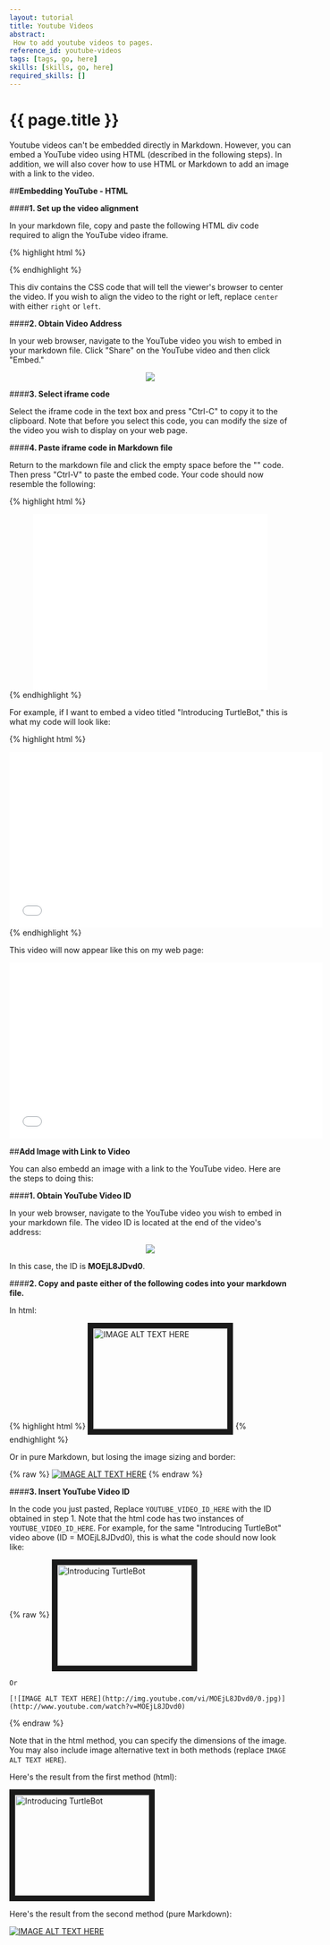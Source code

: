 ```yaml
---
layout: tutorial
title: Youtube Videos
abstract:
 How to add youtube videos to pages.
reference_id: youtube-videos
tags: [tags, go, here]
skills: [skills, go, here]
required_skills: []
---
```


# {{ page.title }}


Youtube videos can't be embedded directly in Markdown.  However, you can embed a YouTube video using HTML (described in the following steps).  In addition, we will also cover how to use HTML or Markdown to add an image with a link to the video.

##**Embedding YouTube - HTML**

####**1. Set up the video alignment**

In your markdown file, copy and paste the following HTML div code required to align the YouTube video iframe. 

{% highlight html %}
	<div style="text-align: center"> </div>
{% endhighlight %}

This div contains the CSS code that will tell the viewer's browser to center the video.  If you wish to align the video to the right or left, replace `center` with either `right` or `left`.

####**2. Obtain Video Address**

In your web browser, navigate to the YouTube video you wish to embed in your markdown file. Click "Share" on the YouTube video and then click "Embed."

<p align="center">
  <img src="{{site.baseurl}}/courses/how-to-contribute/share-YT-video.png"/>
</p>

####**3. Select iframe code**

Select the iframe code in the text box and press "Ctrl-C" to copy it to the clipboard. Note that before you select this code, you can modify the size of the video you wish to display on your web page.


####**4. Paste iframe code in Markdown file**

Return to the markdown file and click the empty space before the "</div>" code. Then press "Ctrl-V" to paste the embed code. Your code should now resemble the following:

{% highlight html %}
	<div style="text-align: center"><iframe width="420" height="315" src="[link to your YouTube video]" frameborder="0" allowfullscreen></iframe></div>
{% endhighlight %}

For example, if I want to embed a video titled "Introducing TurtleBot," this is what my code will look like:

{% highlight html %}
	<div style="text-align: center"><iframe width="560" height="315" src="//www.youtube.com/embed/MOEjL8JDvd0" frameborder="0" allowfullscreen></iframe></div>
{% endhighlight %}

This video will now appear like this on my web page:

<div style="text-align: center"><iframe width="560" height="315" src="//www.youtube.com/embed/MOEjL8JDvd0" frameborder="0" allowfullscreen></iframe></div>



##**Add Image with Link to Video**

You can also embedd an image with a link to the YouTube video. Here are the steps to doing this:

####**1. Obtain YouTube Video ID**

In your web browser, navigate to the YouTube video you wish to embed in your markdown file. The video ID is located at the end of the video's address:

<p align="center">
  <img src="{{site.baseurl}}/courses/how-to-contribute/video-ID.png"/>
</p>

In this case, the ID is **MOEjL8JDvd0**.

####**2. Copy and paste either of the following codes into your markdown file.**

In html:

{% highlight html %}
	<a href="http://www.youtube.com/watch?feature=player_embedded&v=YOUTUBE_VIDEO_ID_HERE
	" target="_blank"><img src="http://img.youtube.com/vi/YOUTUBE_VIDEO_ID_HERE/0.jpg" 
	alt="IMAGE ALT TEXT HERE" width="240" height="180" border="10" /></a>
{% endhighlight %}

Or in pure Markdown, but losing the image sizing and border:

{% raw %}
	[![IMAGE ALT TEXT HERE](http://img.youtube.com/vi/YOUTUBE_VIDEO_ID_HERE/0.jpg)](http://www.youtube.com/watch?v=YOUTUBE_VIDEO_ID_HERE)
{% endraw %}

####**3. Insert YouTube Video ID**

In the code you just pasted, Replace `YOUTUBE_VIDEO_ID_HERE` with the ID obtained in step 1.  Note that the html code has two instances of `YOUTUBE_VIDEO_ID_HERE`. For example, for the same "Introducing TurtleBot" video above (ID = MOEjL8JDvd0), this is what the code should now look like:

{% raw %}
	<a href="http://www.youtube.com/watch?feature=player_embedded&v=MOEjL8JDvd0
	" target="_blank"><img src="http://img.youtube.com/vi/MOEjL8JDvd0/0.jpg" 
	alt="Introducing TurtleBot" width="240" height="180" border="10" align="center" /></a>

	Or

	[![IMAGE ALT TEXT HERE](http://img.youtube.com/vi/MOEjL8JDvd0/0.jpg)](http://www.youtube.com/watch?v=MOEjL8JDvd0)
{% endraw %}

Note that in the html method, you can specify the dimensions of the image. You may also include image alternative text in both methods (replace `IMAGE ALT TEXT HERE`). 

Here's the result from the first method (html):

<a href="http://www.youtube.com/watch?feature=player_embedded&v=MOEjL8JDvd0
" target="_blank"><img src="http://img.youtube.com/vi/MOEjL8JDvd0/0.jpg" 
alt="Introducing TurtleBot" width="240" height="180" border="10" align="center" /></a>

Here's the result from the second method (pure Markdown):

[![IMAGE ALT TEXT HERE](http://img.youtube.com/vi/MOEjL8JDvd0/0.jpg)](http://www.youtube.com/watch?v=MOEjL8JDvd0)
